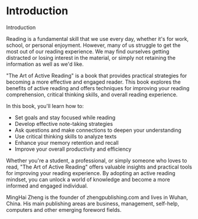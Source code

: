 # Introduction

Introduction

Reading is a fundamental skill that we use every day, whether it's for work, school, or personal enjoyment. However, many of us struggle to get the most out of our reading experience. We may find ourselves getting distracted or losing interest in the material, or simply not retaining the information as well as we'd like.

"The Art of Active Reading" is a book that provides practical strategies for becoming a more effective and engaged reader. This book explores the benefits of active reading and offers techniques for improving your reading comprehension, critical thinking skills, and overall reading experience.

In this book, you'll learn how to:

* Set goals and stay focused while reading
* Develop effective note-taking strategies
* Ask questions and make connections to deepen your understanding
* Use critical thinking skills to analyze texts
* Enhance your memory retention and recall
* Improve your overall productivity and efficiency

Whether you're a student, a professional, or simply someone who loves to read, "The Art of Active Reading" offers valuable insights and practical tools for improving your reading experience. By adopting an active reading mindset, you can unlock a world of knowledge and become a more informed and engaged individual.


MingHai Zheng is the founder of zhengpublishing.com and lives in Wuhan, China. His main publishing areas are business, management, self-help, computers and other emerging foreword fields.

